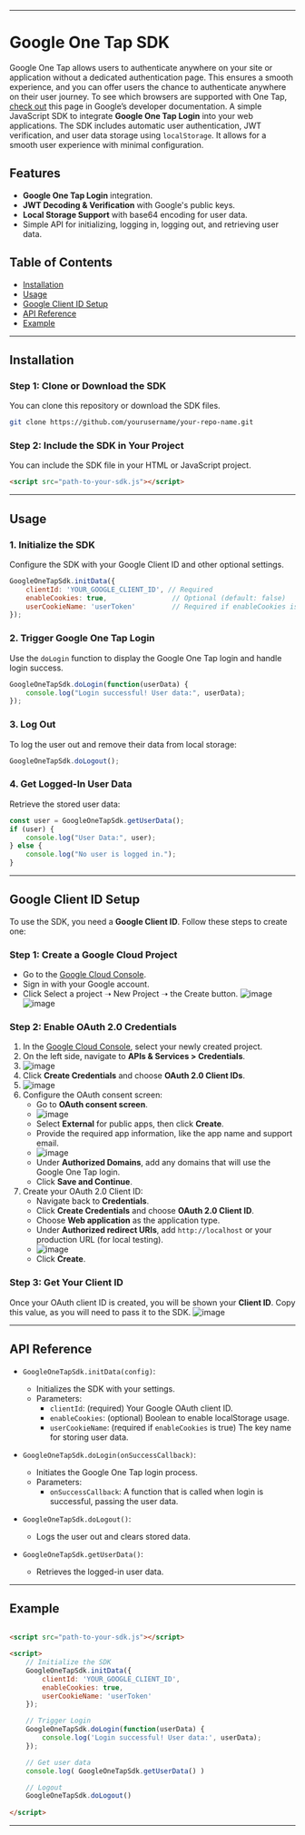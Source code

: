 

---

# Google One Tap SDK

Google One Tap allows users to authenticate anywhere on your site or application without a dedicated authentication page. This ensures a smooth experience, and you can offer users the chance to authenticate anywhere on their user journey.
To see which browsers are supported with One Tap, [check out](https://developers.google.com/identity/gsi/web/guides/supported-browsers)
 this page in Google’s developer documentation.
A simple JavaScript SDK to integrate **Google One Tap Login** into your web applications. The SDK includes automatic user authentication, JWT verification, and user data storage using `localStorage`. It allows for a smooth user experience with minimal configuration.



## Features

- **Google One Tap Login** integration.
- **JWT Decoding & Verification** with Google's public keys.
- **Local Storage Support** with base64 encoding for user data.
- Simple API for initializing, logging in, logging out, and retrieving user data.

## Table of Contents

- [Installation](#installation)
- [Usage](#usage)
- [Google Client ID Setup](#google-client-id-setup)
- [API Reference](#api-reference)
- [Example](#example)

---

## Installation

### Step 1: Clone or Download the SDK

You can clone this repository or download the SDK files.

```bash
git clone https://github.com/yourusername/your-repo-name.git
```

### Step 2: Include the SDK in Your Project

You can include the SDK file in your HTML or JavaScript project.

```html
<script src="path-to-your-sdk.js"></script>
```



---

## Usage

### 1. Initialize the SDK

Configure the SDK with your Google Client ID and other optional settings.

```javascript
GoogleOneTapSdk.initData({
    clientId: 'YOUR_GOOGLE_CLIENT_ID', // Required
    enableCookies: true,                // Optional (default: false)
    userCookieName: 'userToken'         // Required if enableCookies is true
});
```

### 2. Trigger Google One Tap Login

Use the `doLogin` function to display the Google One Tap login and handle login success.

```javascript
GoogleOneTapSdk.doLogin(function(userData) {
    console.log("Login successful! User data:", userData);
});
```

### 3. Log Out

To log the user out and remove their data from local storage:

```javascript
GoogleOneTapSdk.doLogout();
```

### 4. Get Logged-In User Data

Retrieve the stored user data:

```javascript
const user = GoogleOneTapSdk.getUserData();
if (user) {
    console.log("User Data:", user);
} else {
    console.log("No user is logged in.");
}
```

---

## Google Client ID Setup

To use the SDK, you need a **Google Client ID**. Follow these steps to create one:

### Step 1: Create a Google Cloud Project
- Go to the [Google Cloud Console](https://console.cloud.google.com/).
- Sign in with your Google account.
- Click Select a project ➝ New Project ➝ the Create button.
![image](https://github.com/user-attachments/assets/2eb226a3-bbeb-41af-bdc6-145590ceecc1)
![image](https://github.com/user-attachments/assets/70e77615-c719-462e-9caf-6dfc47c4100d)



### Step 2: Enable OAuth 2.0 Credentials
1. In the [Google Cloud Console](https://console.cloud.google.com/), select your newly created project.
2. On the left side, navigate to **APIs & Services > Credentials**.
3. ![image](https://github.com/user-attachments/assets/f7ac14de-31ba-4c36-903c-609c9d826460)
4. Click **Create Credentials** and choose **OAuth 2.0 Client IDs**.
5. ![image](https://github.com/user-attachments/assets/30e8f283-54a8-422c-b464-4f3f95e742a1)
6. Configure the OAuth consent screen:
   - Go to **OAuth consent screen**.
   - ![image](https://github.com/user-attachments/assets/1651b3ab-82b7-48c3-b31d-68d0ee304975)
   - Select **External** for public apps, then click **Create**.
   - Provide the required app information, like the app name and support email.
   - ![image](https://github.com/user-attachments/assets/0b911e11-f7bb-4d13-9a6b-32504d0bf4b3)
   - Under **Authorized Domains**, add any domains that will use the Google One Tap login.
   - Click **Save and Continue**.
7. Create your OAuth 2.0 Client ID:
   - Navigate back to **Credentials**.
   - Click **Create Credentials** and choose **OAuth 2.0 Client ID**.
   - Choose **Web application** as the application type.
   - Under **Authorized redirect URIs**, add `http://localhost` or your production URL (for local testing).
   - ![image](https://github.com/user-attachments/assets/62392c0e-33b3-4cca-a562-da083461f3b7)
   - Click **Create**.

### Step 3: Get Your Client ID
Once your OAuth client ID is created, you will be shown your **Client ID**. Copy this value, as you will need to pass it to the SDK.
![image](https://github.com/user-attachments/assets/8bc6ccd5-c262-4cb5-8882-fc1e4cfe5276)


---

## API Reference

- `GoogleOneTapSdk.initData(config)`:
   - Initializes the SDK with your settings.
   - Parameters:
     - `clientId`: (required) Your Google OAuth client ID.
     - `enableCookies`: (optional) Boolean to enable localStorage usage.
     - `userCookieName`: (required if `enableCookies` is true) The key name for storing user data.
  
- `GoogleOneTapSdk.doLogin(onSuccessCallback)`:
   - Initiates the Google One Tap login process.
   - Parameters:
     - `onSuccessCallback`: A function that is called when login is successful, passing the user data.

- `GoogleOneTapSdk.doLogout()`:
   - Logs the user out and clears stored data.

- `GoogleOneTapSdk.getUserData()`:
   - Retrieves the logged-in user data.

---

## Example

```html

<script src="path-to-your-sdk.js"></script>

<script>
    // Initialize the SDK
    GoogleOneTapSdk.initData({
        clientId: 'YOUR_GOOGLE_CLIENT_ID',
        enableCookies: true,
        userCookieName: 'userToken'
    });

    // Trigger Login
    GoogleOneTapSdk.doLogin(function(userData) {
        console.log('Login successful! User data:', userData);
    });

    // Get user data
    console.log( GoogleOneTapSdk.getUserData() )

    // Logout
    GoogleOneTapSdk.doLogout()
    
</script>
```

---


